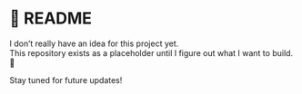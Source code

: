 # 📄 README

I don’t really have an idea for this project yet.  
This repository exists as a placeholder until I figure out what I want to build. 🚀

Stay tuned for future updates!
